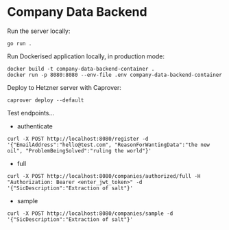 # Company Data Backend

Run the server locally:

```
go run .
```

Run Dockerised application locally, in production mode:

```
docker build -t company-data-backend-container .
docker run -p 8080:8080 --env-file .env company-data-backend-container
```

Deploy to Hetzner server with Caprover:

```
caprover deploy --default
```

Test endpoints...

- authenticate
```
curl -X POST http://localhost:8080/register -d '{"EmailAddress":"hello@test.com", "ReasonForWantingData":"the new oil", "ProblemBeingSolved":"ruling the world"}'
```

- full
```
curl -X POST http://localhost:8080/companies/authorized/full -H "Authorization: Bearer <enter_jwt_token>" -d '{"SicDescription":"Extraction of salt"}'
```

- sample
```
curl -X POST http://localhost:8080/companies/sample -d '{"SicDescription":"Extraction of salt"}'
```
